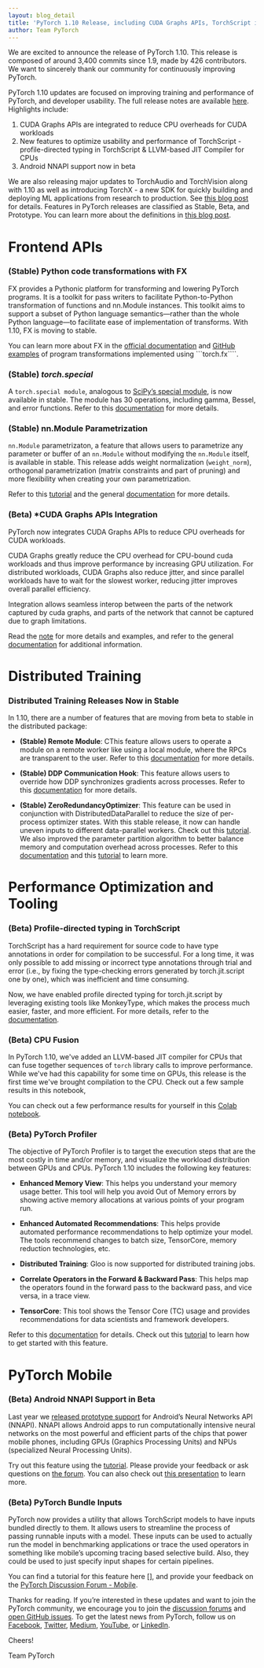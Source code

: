 ```yaml
---
layout: blog_detail
title: 'PyTorch 1.10 Release, including CUDA Graphs APIs, TorchScript improvements'
author: Team PyTorch 
---
```


We are excited to announce the release of PyTorch 1.10. This release is composed of around 3,400 commits since 1.9, made by 426 contributors. We want to sincerely thank our community for continuously improving PyTorch. 

PyTorch 1.10 updates are focused on improving training and performance of PyTorch, and developer usability. The full release notes are available [here](https://github.com/pytorch/pytorch/releases/tag/v1.10.0). Highlights include:
1. CUDA Graphs APIs are integrated to reduce CPU overheads for CUDA workloads
2. New features to optimize usability and performance of TorchScript - profile-directed typing in TorchScript & LLVM-based JIT Compiler for CPUs
3. Android NNAPI support now in beta

We are also releasing major updates to TorchAudio and TorchVision along with 1.10 as well as introducing TorchX - a new SDK for quickly building and deploying ML applications from research to production. See [this blog post](https://pytorch.org/blog/pytorch-1.10-new-library-releases/) for details. Features in PyTorch releases are classified as Stable, Beta, and Prototype. You can learn more about the definitions in [this blog post](https://pytorch.org/blog/pytorch-feature-classification-changes/).

# Frontend APIs

### (Stable) Python code transformations with FX

FX provides a Pythonic platform for transforming and lowering PyTorch programs. It is a toolkit for pass writers to facilitate Python-to-Python transformation of functions and nn.Module instances. This toolkit aims to support a subset of Python language semantics—rather than the whole Python language—to facilitate ease of implementation of transforms. With 1.10, FX is moving to stable. 

You can learn more about FX in the [official documentation](https://pytorch.org/docs/master/fx.html) and [GitHub examples](https://github.com/pytorch/examples/tree/master/fx) of program transformations implemented using ```torch.fx````.

### (Stable) *torch.special* 

A ```torch.special module```, analogous to [SciPy’s special module](https://docs.scipy.org/doc/scipy/reference/special.html), is now available in stable. The module has 30 operations, including gamma, Bessel, and error functions. Refer to this [documentation](https://pytorch.org/docs/master/special.html) for more details.

### (Stable) nn.Module Parametrization 

```nn.Module``` parametrizaton, a feature that allows users to parametrize any parameter or buffer of an ```nn.Module``` without modifying the ```nn.Module``` itself, is available in stable. This release adds weight normalization (```weight_norm```), orthogonal parametrization (matrix constraints and part of pruning) and more flexibility when creating your own parametrization.

Refer to this [tutorial](https://pytorch.org/tutorials/intermediate/parametrizations.html) and the general [documentation](https://pytorch.org/docs/master/generated/torch.nn.utils.parametrizations.spectral_norm.html?highlight=parametrize) for more details.

### (Beta) *CUDA Graphs APIs Integration

PyTorch now integrates CUDA Graphs APIs to reduce CPU overheads for CUDA workloads.

CUDA Graphs greatly reduce the CPU overhead for CPU-bound cuda workloads and thus improve performance by increasing GPU utilization. For distributed workloads, CUDA Graphs also reduce jitter, and since parallel workloads have to wait for the slowest worker, reducing jitter improves overall parallel efficiency.

Integration allows seamless interop between the parts of the network captured by cuda graphs, and parts of the network that cannot be captured due to graph limitations. 

Read the [note](https://pytorch.org/docs/master/notes/cuda.html#cuda-graphs) for more details and examples, and refer to the general [documentation](https://pytorch.org/docs/master/generated/torch.cuda.CUDAGraph.html#torch.cuda.CUDAGraph) for additional information. 

# Distributed Training

### Distributed Training Releases Now in Stable 

In 1.10, there are a number of features that are moving from beta to stable in the distributed package:

* **(Stable) Remote Module**: CThis feature allows users to operate a module on a remote worker like using a local module, where the RPCs are transparent to the user. Refer to this [documentation](https://pytorch.org/docs/master/rpc.html#remotemodule) for more details.

* **(Stable) DDP Communication Hook**: This feature allows users to override how DDP synchronizes gradients across processes. Refer to this [documentation](https://pytorch.org/docs/master/rpc.html#remotemodule) for more details. 

* **(Stable) ZeroRedundancyOptimizer**: This feature can be used in conjunction with DistributedDataParallel to reduce the size of per-process optimizer states. With this stable release, it now can handle uneven inputs to different data-parallel workers. Check out this [tutorial](https://pytorch.org/tutorials/advanced/generic_join.html). We also improved the parameter partition algorithm to better balance memory and computation overhead across processes. Refer to this [documentation](https://pytorch.org/docs/master/distributed.optim.html) and this [tutorial](https://pytorch.org/tutorials/recipes/zero_redundancy_optimizer.html) to learn more. 

# Performance Optimization and Tooling

### (Beta) Profile-directed typing in TorchScript 

TorchScript has a hard requirement for source code to have type annotations in order for compilation to be successful. For a long time, it was only possible to add missing or incorrect type annotations through trial and error (i.e., by fixing the type-checking errors generated by torch.jit.script one by one), which was inefficient and time consuming. 

Now, we have enabled profile directed typing for torch.jit.script by leveraging existing tools like MonkeyType, which makes the process much easier, faster, and more efficient. For more details, refer to the [documentation](https://pytorch.org/docs/1.9.0/jit.html).

### (Beta) CPU Fusion 

In PyTorch 1.10, we've added an LLVM-based JIT compiler for CPUs that can fuse together sequences of `torch` library calls to improve performance. While we've had this capability for some time on GPUs, this release is the first time we've brought compilation to the CPU.  Check out a few sample results in this notebook,

You can check out a few performance results for yourself in this [Colab notebook](https://colab.research.google.com/drive/1xaH-L0XjsxUcS15GG220mtyrvIgDoZl6?usp=sharing).

### (Beta) PyTorch Profiler 

The objective of PyTorch Profiler is to target the execution steps that are the most costly in time and/or memory, and visualize the workload distribution between GPUs and CPUs. PyTorch 1.10 includes the following key features: 

* **Enhanced Memory View**: This helps you understand your memory usage better. This tool will help you avoid Out of Memory errors by showing active memory allocations at various points of your program run.

* **Enhanced Automated Recommendations**: This helps provide automated performance recommendations to help optimize your model. The tools recommend changes to batch size, TensorCore, memory reduction technologies, etc.

* **Distributed Training**: Gloo is now supported for distributed training jobs.

* **Correlate Operators in the Forward & Backward Pass**: This helps map the operators found in the forward pass to the backward pass, and vice versa, in a trace view.

* **TensorCore**: This tool shows the Tensor Core (TC) usage and provides recommendations for data scientists and framework developers.

Refer to this [documentation](https://pytorch.org/docs/stable/profiler.html) for details. Check out this [tutorial](https://pytorch.org/tutorials/recipes/recipes/profiler_recipe.html) to learn how to get started with this feature. 

# PyTorch Mobile

### (Beta) Android NNAPI Support in Beta 

Last year we [released prototype support](https://medium.com/pytorch/pytorch-mobile-now-supports-android-nnapi-e2a2aeb74534) for Android’s Neural Networks API (NNAPI). NNAPI allows Android apps to run computationally intensive neural networks on the most powerful and efficient parts of the chips that power mobile phones, including GPUs (Graphics Processing Units) and NPUs (specialized Neural Processing Units).

Try out this feature using the [tutorial](https://pytorch.org/tutorials/prototype/nnapi_mobilenetv2.html). Please provide your feedback or ask questions on [the forum](https://discuss.pytorch.org/c/mobile/18). You can also check out [this presentation](https://www.youtube.com/watch?v=B-2spa3UCTU) to learn more. 

### (Beta) PyTorch Bundle Inputs

PyTorch now provides a utility that allows TorchScript models to have inputs bundled directly to them. It allows users to streamline the process of passing runnable inputs with a model. These inputs can be used to actually run the model in benchmarking applications or trace the used operators in something like mobile’s upcoming tracing based selective build. Also, they could be used to just specify input shapes for certain pipelines.

You can find a tutorial for this feature here [<waiting on pytorch recipes link to be live>], and provide your feedback on the [PyTorch Discussion Forum - Mobile](https://discuss.pytorch.org/c/mobile/18).

Thanks for reading. If you’re interested in these updates and want to join the PyTorch community, we encourage you to join the [discussion forums](https://discuss.pytorch.org/) and [open GitHub issues](https://github.com/pytorch/pytorch/issues). To get the latest news from PyTorch, follow us on [Facebook](https://www.facebook.com/pytorch/), [Twitter](https://twitter.com/PyTorch), [Medium](https://medium.com/pytorch), [YouTube](https://www.youtube.com/pytorch), or [LinkedIn](https://www.linkedin.com/company/pytorch). 

Cheers!

Team PyTorch

